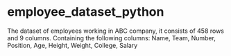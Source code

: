 # employee_dataset_python
The dataset of employees working in ABC company, it consists of 458 rows and 9 columns. Containing the following columns: Name, Team, Number, Position, Age, Height, Weight, College, Salary
